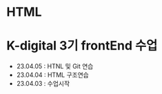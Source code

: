 # HTML
# K-digital 3기 frontEnd 수업
+ 23.04.05 : HTNL 및 Git 연습
+ 23.04.04 : HTML 구조연습
+ 23.04.03 : 수업시작
